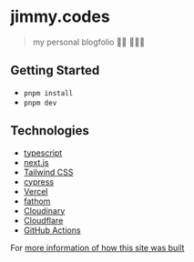 # jimmy.codes

> my personal blogfolio ✍🏼 🧑🏻‍💻

## Getting Started

- `pnpm install`
- `pnpm dev`

## Technologies

- [typescript](https://www.typescriptlang.org/)
- [next.js](https://nextjs.org/)
- [Tailwind CSS](https://tailwindcss.com/)
- [cypress](https://www.cypress.io/)
- [Vercel](https://vercel.com/)
- [fathom](https://usefathom.com/)
- [Cloudinary](https://cloudinary.com/)
- [Cloudflare](https://www.cloudflare.com/)
- [GitHub Actions](https://github.com/features/actions)

For [more information of how this site was built](src/_posts/how-i-built-simple-blogfolio.md)
